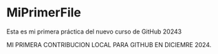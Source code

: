 # MiPrimerFile

Esta es mi primera práctica del nuevo curso de GitHub 20243


MI PRIMERA CONTRIBUCION LOCAL PARA GITHUB EN DICIEMRE 2024.
